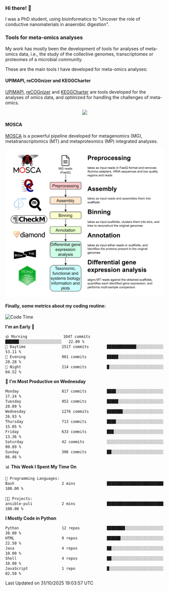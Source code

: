 ### Hi there! 👋

I was a PhD student, using bioinformatics to "Uncover the role of conductive nanomaterials in anaerobic digestion".

### Tools for meta-omics analyses

My work has mostly been the development of tools for analyses of meta-omics data, i.e., the study of the collective genomes, transcriptomes or proteomes of a microbial community.

These are the main tools I have developed for meta-omics analyses:

#### UPIMAPI, reCOGnizer and KEGGCharter

[UPIMAPI](https://github.com/iquasere/UPIMAPI), [reCOGnizer](https://github.com/iquasere/reCOGnizer) and [KEGGCharter](https://github.com/iquasere/KEGGCharter) are tools developed for the analyses of omics data, and optimized for handling the challenges of meta-omics.

<p align="center">
    <img src="assets/annotation_paper.png">
</p>

#### MOSCA

[MOSCA](https://github.com/iquasere/MOSCA) is a powerful pipeline developed for metagenomics (MG), metatranscriptomics (MT) and metaproteomics (MP) integrated analyses.

<p align="center">
    <img src="assets/mosca_workflow.png" align="center" width="700">
</p>


#### Finally, some metrics about my coding routine:

<!--START_SECTION:waka-->
![Code Time](http://img.shields.io/badge/Code%20Time-1%2C044%20hrs%2039%20mins-blue)

**I'm an Early 🐤** 

```text
🌞 Morning                1047 commits        ██████░░░░░░░░░░░░░░░░░░░   22.09 % 
🌆 Daytime                2517 commits        █████████████░░░░░░░░░░░░   53.11 % 
🌃 Evening                961 commits         █████░░░░░░░░░░░░░░░░░░░░   20.28 % 
🌙 Night                  214 commits         █░░░░░░░░░░░░░░░░░░░░░░░░   04.52 % 
```
📅 **I'm Most Productive on Wednesday** 

```text
Monday                   817 commits         ████░░░░░░░░░░░░░░░░░░░░░   17.24 % 
Tuesday                  952 commits         █████░░░░░░░░░░░░░░░░░░░░   20.09 % 
Wednesday                1276 commits        ███████░░░░░░░░░░░░░░░░░░   26.93 % 
Thursday                 713 commits         ████░░░░░░░░░░░░░░░░░░░░░   15.05 % 
Friday                   633 commits         ███░░░░░░░░░░░░░░░░░░░░░░   13.36 % 
Saturday                 42 commits          ░░░░░░░░░░░░░░░░░░░░░░░░░   00.89 % 
Sunday                   306 commits         ██░░░░░░░░░░░░░░░░░░░░░░░   06.46 % 
```


📊 **This Week I Spent My Time On** 

```text
💬 Programming Languages: 
Bash                     2 mins              █████████████████████████   100.00 % 

🐱‍💻 Projects: 
ansible-puli             2 mins              █████████████████████████   100.00 % 
```

**I Mostly Code in Python** 

```text
Python                   12 repos            ████████░░░░░░░░░░░░░░░░░   30.00 % 
HTML                     9 repos             ██████░░░░░░░░░░░░░░░░░░░   22.50 % 
Java                     4 repos             ██░░░░░░░░░░░░░░░░░░░░░░░   10.00 % 
Shell                    4 repos             ██░░░░░░░░░░░░░░░░░░░░░░░   10.00 % 
JavaScript               1 repo              █░░░░░░░░░░░░░░░░░░░░░░░░   02.50 % 
```




 Last Updated on 31/10/2025 19:03:57 UTC
<!--END_SECTION:waka-->

